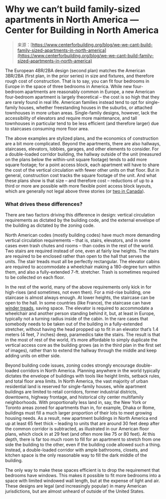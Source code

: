<!--yml
category: 未分类
date: 2024-05-27 14:43:30
-->

# Why we can’t build family-sized apartments in North America — Center for Building in North America

> 来源：[https://www.centerforbuilding.org/blog/we-we-cant-build-family-sized-apartments-in-north-america](https://www.centerforbuilding.org/blog/we-we-cant-build-family-sized-apartments-in-north-america)

The European 4BR/2BA design (second plan) matches the American 3BR/2BA (first plan, in the prior series) in size and fixtures, and therefore rough cost of construction. That is to say, you can fit four bedrooms in Europe in the space of three bedrooms in America. While new four-bedroom apartments are reasonably common in Europe, a new American four-bedroom apartment is largely theoretical – the cost is so high that they are rarely found in real life. American families instead tend to opt for single-family houses, whether freestanding houses in the suburbs, or attached townhouses in more urban areas. Single-family designs, however, lack the accessibility of elevators and require more maintenance, and tall townhouses in particular tend to be less efficient (and therefore larger) due to staircases consuming more floor area.

The above examples are stylized plans, and the economics of construction are a bit more complicated. Beyond the apartments, there are also hallways, staircases, elevators, lobbies, garages, and other elements to consider. For a double-loaded corridor building, the hallway outside of the unit (measured on the plans below the within-unit square footage) tends to add more square footage; for a point access block, each apartment will have to share the cost of the vertical circulation with fewer other units on that floor. But in general, construction cost tracks the square footage of the unit. And what these plans show is that size – and therefore cost – reductions of up to a third or more are possible with more flexible point access block layouts, which are generally not legal above three stories (or [two in Canada](https://secondegress.ca/Jurisdictions)).

### What drives these differences?

There are two factors driving this difference in design: vertical circulation requirements as dictated by the building code, and the external envelope of the building as dictated by the zoning code.

North American codes (mostly building codes) have much more demanding vertical circulation requirements – that is, stairs, elevators, and in some cases even trash chutes and rooms – than codes in the rest of the world. Two stairs are required instead of one, even at fairly low heights. The stairs are required to be enclosed rather than open to the hall that serves the units. The stair treads must all be perfectly rectangular. The elevator cabins are required to accommodate a wheelchair making a 180-degree turn within them, and also a fully-extended 7-ft. stretcher. Trash is sometimes required to be collected on each floor.

In the rest of the world, many of the above requirements only kick in for high-rises (and sometimes, not even then). For a mid-rise building, one staircase is almost always enough. At lower heights, the staircase can be open to the hall. In some countries (like France), the staircase can have [winder treads](https://www.archdaily.com/986630/8-housing-units-in-rue-jean-bart-jean-christophe-quinton-architecte/62ec40e554c3bc55a3e71779-8-housing-units-in-rue-jean-bart-jean-christophe-quinton-architecte-image), saving space. The elevator is required to accommodate a wheelchair and another person standing behind it, but, at least in Europe, typically not a turning radius inside of the cabin. In the rare cases that somebody needs to be taken out of the building in a fully-extended stretcher, without having the head propped up to fit in an elevator that’s 1.4 meters (4 feet, 7 inches) deep, paramedics take the stairs. The result is that in the most of rest of the world, it’s more affordable to simply duplicate the vertical access core as the building grows (as in the third plan in the first set of images), rather than to extend the hallway through the middle and keep adding units on either side.

Beyond building code issues, zoning codes strongly encourage double-loaded corridors in North America. Planning anywhere in the world typically dictates the envelope of buildings with tools like height limits, setback rules, and total floor area limits. In North America, the vast majority of urban residential land is reserved for single-family houses, while apartment buildings are limited to retail corridors, former industrial districts, downtowns, highway frontage, and historical city center multifamily neighborhoods. With proportionally less land in, say, the New York or Toronto areas zoned for apartments than in, for example, Dhaka or Rome, buildings must fill a much larger proportion of their lots to meet growing housing needs. As a result, new apartment buildings in North America end up at least 65 feet thick – leading to units that are around 30 feet deep after the common corridor is subtracted, as illustrated in our American floor plans, which clock in at 29 feet (and often more like 75 or 80 feet). At this depth, there is far too much room to fill for an apartment to stretch from one side the building to the other, even if the building code allowed such a thing. Instead, a double-loaded corridor with ample bathrooms, closets, and kitchen space is the only reasonable way to fill the dark middle of the building.

The only way to make these spaces efficient is to drop the requirement that bedrooms have windows. This makes it possible to fit more bedrooms into a space with limited windowed wall length, but at the expense of light and air. These designs are legal (and increasingly popular) in many American jurisdictions, but are almost unheard of outside of the United States.